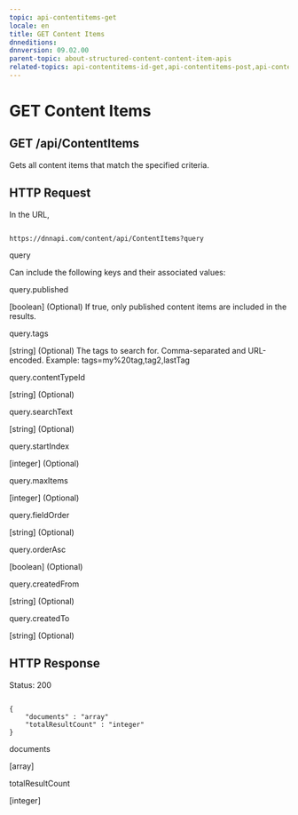 ```yaml
---
topic: api-contentitems-get
locale: en
title: GET Content Items
dnneditions: 
dnnversion: 09.02.00
parent-topic: about-structured-content-content-item-apis
related-topics: api-contentitems-id-get,api-contentitems-post,api-contentitems-id-put,api-contentitems-id-delete,about-structured-content-api-get-responses
---
```


# GET Content Items

## GET /api/ContentItems

Gets all content items that match the specified criteria.

## HTTP Request

In the URL,

```

https://dnnapi.com/content/api/ContentItems?query

```

query

Can include the following keys and their associated values:

query.published

\[boolean\] (Optional) If true, only published content items are included in the results.

query.tags

\[string\] (Optional) The tags to search for. Comma-separated and URL-encoded. Example: tags=my%20tag,tag2,lastTag

query.contentTypeId

\[string\] (Optional)

query.searchText

\[string\] (Optional)

query.startIndex

\[integer\] (Optional)

query.maxItems

\[integer\] (Optional)

query.fieldOrder

\[string\] (Optional)

query.orderAsc

\[boolean\] (Optional)

query.createdFrom

\[string\] (Optional)

query.createdTo

\[string\] (Optional)

## HTTP Response

Status: 200

```

{
    "documents" : "array"
    "totalResultCount" : "integer"
}

```

documents

\[array\]

totalResultCount

\[integer\]